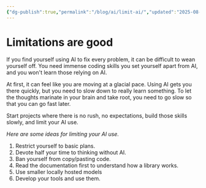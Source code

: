 ```yaml
---
{"dg-publish":true,"permalink":"/blog/ai/limit-ai/","updated":"2025-08-26T19:43:47.625+01:00"}
---
```


# Limitations are good
If you find yourself using AI to fix every problem, it can be difficult to wean yourself off. You need immense coding skills you set yourself apart from AI, and you won't learn those relying on AI.

At first, it can feel like you are moving at a glacial pace. Using AI gets you there quickly, but you need to slow down to really learn something. To let the thoughts marinate in your brain and take root, you need to go slow so that you can go fast later.

Start projects where there is no rush, no expectations, build those skills slowly, and limit your AI use.

*Here are some ideas for limiting your AI use.*
1. Restrict yourself to basic plans.
2. Devote half your time to thinking without AI.
3. Ban yourself from copy/pasting code.
4. Read the documentation first to understand how a library works.
5. Use smaller locally hosted models
6. Develop your tools and use them.
